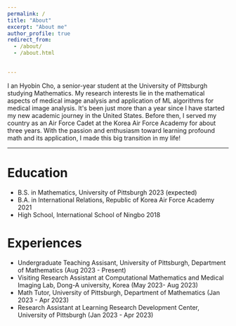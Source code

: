 ```yaml
---
permalink: /
title: "About"
excerpt: "About me"
author_profile: true
redirect_from: 
  - /about/
  - /about.html

 
---
```


I an Hyobin Cho, a senior-year student at the University of Pittsburgh studying Mathematics. My research interests lie in the mathematical aspects of medical image analysis and application of ML algorithms for medical image analysis. It's been just more than a year since I have started my new academic journey in the United States. Before then, I served my country as an Air Force Cadet at the Korea Air Force Academy for about three years. With the passion and enthusiasm toward learning profound math and its application, I made this big transition in my life! 

---


Education
======
* B.S. in Mathematics, University of Pittsburgh 2023 (expected)
* B.A. in International Relations, Republic of Korea Air Force Academy 2021
* High School, International School of Ningbo 2018
  
Experiences
======
* Undergraduate Teaching Assisant, University of Pittsburgh, Department of Mathematics (Aug 2023 - Present)
* Visiting Research Assistant at Computational Mathematics and Medical Imaging Lab, Dong-A university, Korea (May 2023- Aug 2023)
* Math Tutor, University of Pittsburgh, Department of Mathematics (Jan 2023 - Apr 2023)
* Research Assistant at Learning Research Development Center, University of Pittsburgh (Jan 2023 - Apr 2023)

